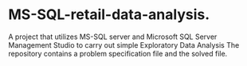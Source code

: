 # MS-SQL-retail-data-analysis.
A project that utilizes MS-SQL server and Microsoft SQL Server Management Studio to carry out simple Exploratory Data Analysis
The repository contains a problem specification file and the solved file.
